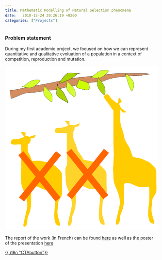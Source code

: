 ```yaml
---
title: Mathematic Modelling of Natural Selection phenomena
date:   2018-12-24 20:26:19 +0200
categories: ["Projects"]
---
```


### Problem statement

During my first academic project, we focused on how we can represent quantitative and qualitative evoluation of a population in a context of competition, reproduction and mutation. 

![The natural selection phenomena is hard to modelise due to various factors](/images/projects/selection.svg)

The report of the work (in French) can be found [here](/files/report_modelisation.pdf) as well as the poster of the presentation [here](/files/poster.pdf)

<div class="button_cont">
   <a class="example_d" href="files/report_modelisation.pdf">
    {{ i18n "CTAbutton"}}
   </a>
</div>
